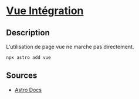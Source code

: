 # [Vue Intégration](readme.md)

## Description

L'utilisation de page vue ne marche pas directement.

```console
npx astro add vue
```

## Sources

* [Astro Docs](https://docs.astro.build/fr/guides/integrations-guide/vue/)
